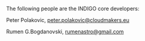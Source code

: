 The following people are the INDIGO core developers:

Peter Polakovic, peter.polakovic@cloudmakers.eu

Rumen G.Bogdanovski, rumenastro@gmail.com

